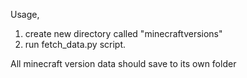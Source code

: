 Usage, 
1. create new directory called "minecraftversions"
2. run fetch_data.py script.

All minecraft version data should save to its own folder